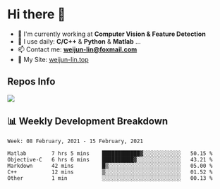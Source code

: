 # Hi there 👋

<!--
**Weijun-Lin/Weijun-Lin** is a ✨ _special_ ✨ repository because its `README.md` (this file) appears on your GitHub profile.

Here are some ideas to get you started:

- 🔭 I’m currently working on ...
- 🌱 I’m currently learning ...
- 👯 I’m looking to collaborate on ...
- 🤔 I’m looking for help with ...
- 💬 Ask me about ...
- 📫 How to reach me: ...
- 😄 Pronouns: ...
- ⚡ Fun fact: ...
-->

- 🏢 I'm currently working at **Computer Vision & Feature Detection**
- 🚀 I use daily: **C/C++** & **Python** & **Matlab** ...
- 📫 Contact me: **weijun-lin@foxmail.com**
- 🔗 My Site: [weijun-lin.top](weijun-lin.top)

  

## Repos Info
![](https://github-readme-stats.vercel.app/api?username=Weijun-Lin&theme=cobalt)

## 📊 Weekly Development Breakdown

<!--START_SECTION:waka-->
```text
Week: 08 February, 2021 - 15 February, 2021

Matlab        7 hrs 5 mins    ████████████▓░░░░░░░░░░░░   50.15 % 
Objective-C   6 hrs 6 mins    ██████████▓░░░░░░░░░░░░░░   43.21 % 
Markdown      42 mins         █▒░░░░░░░░░░░░░░░░░░░░░░░   05.00 % 
C++           12 mins         ▒░░░░░░░░░░░░░░░░░░░░░░░░   01.52 % 
Other         1 min           ░░░░░░░░░░░░░░░░░░░░░░░░░   00.13 % 
```
<!--END_SECTION:waka-->
